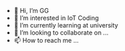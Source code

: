 - 👋 Hi, I’m GG
- 👀 I’m interested in IoT Coding
- 🌱 I’m currently learning at university
- 💞️ I’m looking to collaborate on ...
- 📫 How to reach me ...

<!---
gandactrlaltdel/gandactrlaltdel is a ✨ special ✨ repository because its `README.md` (this file) appears on your GitHub profile.
You can click the Preview link to take a look at your changes.
--->
